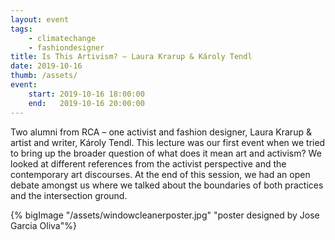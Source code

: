 ```yaml
---
layout: event
tags:
    - climatechange
    - fashiondesigner
title: Is This Artivism? – Laura Krarup & Károly Tendl 
date: 2019-10-16
thumb: /assets/
event:
    start: 2019-10-16 18:00:00
    end:   2019-10-16 20:00:00
---
```

Two alumni from RCA – one activist and fashion designer, Laura Krarup & artist and writer, Károly Tendl. This lecture was our first event when we tried to bring up the broader question of what does it mean art and activism? We looked at different references from the activist perspective and the contemporary art discourses. At the end of this session, we had an open debate amongst us where we talked about the boundaries of both practices and the intersection ground.  


{% bigImage "/assets/windowcleanerposter.jpg" "poster designed by Jose Garcia Oliva"%}
